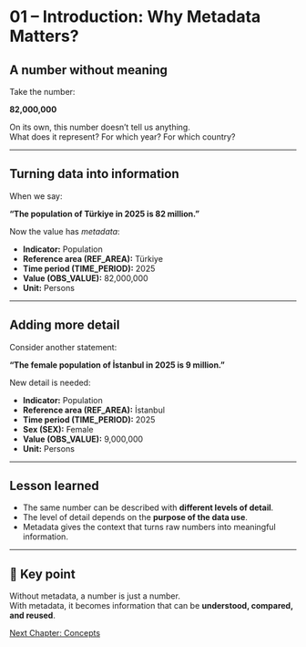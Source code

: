 # 01 – Introduction: Why Metadata Matters?

## A number without meaning  

Take the number:  

**82,000,000**  

On its own, this number doesn’t tell us anything.  
What does it represent? For which year? For which country?  

---

## Turning data into information  

When we say:  

**“The population of Türkiye in 2025 is 82 million.”**  

Now the value has *metadata*:  
- **Indicator:** Population  
- **Reference area (REF_AREA):** Türkiye  
- **Time period (TIME_PERIOD):** 2025  
- **Value (OBS_VALUE):** 82,000,000  
- **Unit:** Persons  

---

## Adding more detail  

Consider another statement:  

**“The female population of İstanbul in 2025 is 9 million.”**  

New detail is needed:  
- **Indicator:** Population  
- **Reference area (REF_AREA):** İstanbul  
- **Time period (TIME_PERIOD):** 2025  
- **Sex (SEX):** Female  
- **Value (OBS_VALUE):** 9,000,000  
- **Unit:** Persons  

---

## Lesson learned  

- The same number can be described with **different levels of detail**.  
- The level of detail depends on the **purpose of the data use**.  
- Metadata gives the context that turns raw numbers into meaningful information.  

---

## 🔑 Key point  

Without metadata, a number is just a number.  
With metadata, it becomes information that can be **understood, compared, and reused**.  

[Next Chapter: Concepts](https://github.com/kurtaranexpress/sdmx/blob/main/guides/en/02%20-%20Concepts.md)
